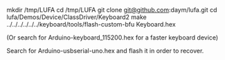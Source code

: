 mkdir /tmp/LUFA
cd /tmp/LUFA
git clone git@github.com:daym/lufa.git
cd lufa/Demos/Device/ClassDriver/Keyboard2
make
../../../../../../keyboard/tools/flash-custom-bfu Keyboard.hex

(Or search for Arduino-keyboard_115200.hex for a faster keyboard device)

Search for Arduino-usbserial-uno.hex and flash it in order to recover.
